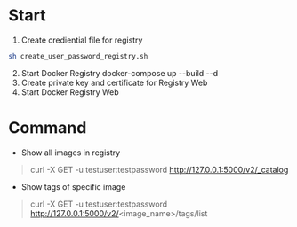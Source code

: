 # Start
1. Create crediential file for registry
```bash
sh create_user_password_registry.sh
```
2. Start Docker Registry
docker-compose up --build --d
3. Create private key and certificate for Registry Web
4. Start Docker Registry Web

# Command

- Show all images in registry
> curl -X GET -u testuser:testpassword http://127.0.0.1:5000/v2/_catalog

- Show tags of specific image
> curl -X GET -u testuser:testpassword http://127.0.0.1:5000/v2/<image_name>/tags/list
